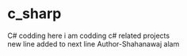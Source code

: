 # c_sharp
C# codding
here i am codding c# related projects<br>
new line added to next line
Author-Shahanawaj alam
